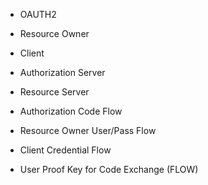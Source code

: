 * OAUTH2

* Resource Owner
* Client
* Authorization Server
* Resource Server



* Authorization Code Flow
* Resource Owner User/Pass Flow
* Client Credential Flow
* User  Proof Key for Code Exchange (FLOW)